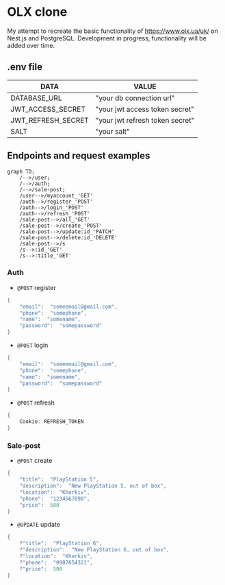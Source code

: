 # OLX clone

My attempt to recreate the basic functionality of https://www.olx.ua/uk/ on Nest.js and PostgreSQL.
Development in progress, functionality will be added over time.

## .env file

| DATA               | VALUE                           |
| ------------------ | ------------------------------- |
| DATABASE_URL       | "your db connection url"        |
| JWT_ACCESS_SECRET  | "your jwt access token secret"  |
| JWT_REFRESH_SECRET | "your jwt refresh token secret" |
| SALT               | "your salt"                     |

## Endpoints and request examples

```mermaid
graph TD;
    /-->/user;
    /-->/auth;
    /-->/sale-post;
    /user-->/myaccount_'GET'
    /auth-->/register_'POST'
    /auth-->/login_'POST'
    /auth-->/refresh_'POST'
    /sale-post-->/all_'GET'
    /sale-post-->/create_'POST'
    /sale-post-->/update:id_'PATCH'
    /sale-post-->/delete:id_'DELETE'
    /sale-post-->/s
    /s-->:id_'GET'
    /s-->:title_'GET'
```

### Auth

- `@POST` register

```go
{
	"email":  "someemail@gmail.com",
	"phone":  "somephone",
	"name":  "somename",
	"password":  "somepassword"
}
```

- `@POST` login

```go
{
	"email":  "someemail@gmail.com",
	"phone":  "somephone",
	"name":  "somename",
	"password":  "somepassword"
}
```

- `@POST` refresh

```go
{
	Cookie: REFRESH_TOKEN
}
```

### Sale-post

- `@POST` create

```go
{
	"title":  "PlayStation 5",
	"description":  "New PlayStation 5, out of box",
	"location":  "Kharkiv",
	"phone":  "1234567890",
	"price":  500
}
```

- `@UPDATE` update

```go
{
	?"title":  "PlayStation 6",
	?"description":  "New PlayStation 6, out of box",
	?"location":  "Kharkiv",
	?"phone":  "0987654321",
	?"price":  500
}
```
